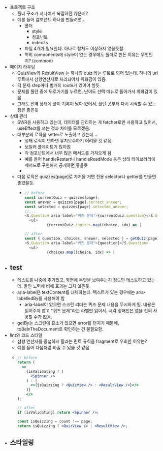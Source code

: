 - 프로젝트 구조
	- 폴더 구조가 지나치게 복잡하진 않은지?
	- 예를 들어 컴포넌트 하나를 만들려면...
		- 폴더
			- style
			- 컴포넌트
			- index.ts
		- 파일 4개가 필요한데. 하나로 합쳐도 이상하지 않을듯함.
		- 특히 components에 style이 없는 경우에도 폴더로 만든 이유는 무엇인지? (common)
- 페이지 라우팅
	- QuizView와 ResultView 는 하나의 quiz 라는 루트로 되어 있는데. 하나의 url 루트에서 삼항연산자로 처리되어서 위화감이 있음.
	- 각 문제 step마다 별개의 route가 있어야 할듯.
	- 문제를 풀던 중에 뒤로가기를 누르면, 난이도 선택 메뉴로 돌아가서 위화감이 있음
	- 그래도 전역 상태에 풀이 기록이 남아 있어서, 풀던 곳부터 다시 시작할 수 있는 점은 좋은듯
- 상태 관리
	- SWR을 사용하고 있는데, 데이터를 관리하는 게 fetcher로만 사용하고 있어서, useEffect를 쓰는 것과 차이를 모르겠음.
	- 대부분의 로직을 setter로 노출하고 있는데...
		- 상태 로직이 변하면 유지보수하기 어려울 것 같음.
		- 보일러 플레이트가 많아짐
		- 각 컴포넌트에서 너무 많은 메서드를 가져오게 됨
		- 예를 들어 handleRestart나 handleReadMode 등은 상태 라이브러리에 메서드로 구현해서 공개하면 좋을듯
		-
	- 다음 로직은 quizzes[page]로 가져올 거면 전용 selector나 getter를 만들면 좋았을듯.
		- ```js
		  // before
		  const currentQuiz = quizzes[page];
		  const answer = quizzes[page].correct_answer;
		  const selected = quizzes[page].selected_answer;
		  //...
		  <S.Question aria-label="퀴즈 문제">{currentQuiz.question}</S.Question>
		  	<ul>
		    		{currentQuiz.choices.map((choice, idx) => (
		  
		  // after
		  const { question, choices, answer, selected } = getQuiz(page)
		  <S.Question aria-label="퀴즈 문제">{question}</S.Question>
		  	<ul>
		    		{choices.map((choice, idx) => (
		  ```
- test
	-
	- 테스트를 나중에 추가했고, 화면에 무엇을 보여주는지 정도만 테스트하고 있는데. 들인 노력에 비해 효과는 크지 않은듯.
	- aria-label은 textContent를 대체하는데. 텍스트가 있는 경우에는 aria-labelledBy를 사용해야 함
		- aria-label이 있으면 스크린 리더는 퀴즈 문제 내용을 무시하게 됨. 내용은 읽어주지 않고 "퀴즈 문제"라는 라벨만 읽어서. 시각 장애인은 앱을 전혀 사용할 수가 없음.
	- getBy는 스크린에 요소가 없으면 error를 던지기 때문에, toBeInTheDocument로 확인하는 건 불필요함.
- lint와 코드 스타일
	- 삼항 연산자를 중첩하지 말라는 린트 규칙을 fragment로 우회한 이유는?
	- 예를 들어 다음처럼 바꿀 수 있을 것 같음
	- ```jsx
	  // before
	  return (
	    <>
	      {isValidating ? (
	        <Spinner />
	      ) : (
	        <>{isQuizzing ? <QuizView /> : <ResultView />}</>
	      )}
	      </>
	  );
	  
	  // after
	  if (isValidating) return <Spinner />;
	  
	  const isQuizzing = count !== page;
	  return isQuizzing ? <QuizView /> : <ResultView />;
	  ```
- 스타일링
	-